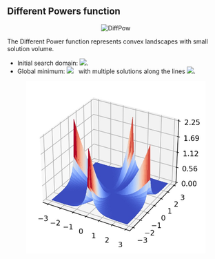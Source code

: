 ## Different Powers function


<div align="center"> <img src="https://latex.codecogs.com/svg.latex?&space;f(\mathbf{x})=\sqrt{\sum_{i=1}^d|x_i|^{2+4\frac{i-1}{d-1}}}." title="DiffPow" /> </div>

The Different Power function represents convex landscapes with small solution volume. 
- Initial search domain: <img src="https://latex.codecogs.com/svg.latex?&space;\mathbf{x}\in[-5,5]^d" title=" "/>.
- Global minimum: <img src="https://latex.codecogs.com/svg.latex?&space;f(\mathbf{x}_{opt})=0" title=" "/> &nbsp; with multiple solutions along the lines <img src="https://latex.codecogs.com/svg.latex?&space;|x_1|=|x_2|=\ldots=|x_d|" title=" "/>.

<div align="center"> 
  <img src="image/Mishra.jpg" alt="Mishta" height="400"/> 
  <! <img src="image/mishra_error_plot.jpg" alt="error" height="380"/> 
</div>





